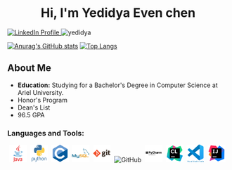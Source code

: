 <h1 align="center">Hi, I'm Yedidya Even chen</h1>
<p align="left">
  <a href="[https://www.linkedin.com/in/yedidya](https://www.linkedin.com/in/yedidya-even-chen/)">
    <img src="https://img.shields.io/badge/LinkedIn-Profile-informational?style=flat&logo=linkedin&logoColor=white&color=0D76A8" alt="LinkedIn Profile"/>
  </a>
  <img src="https://komarev.com/ghpvc/?username=yed1dya&label=Profile%20views&color=0e75b6&style=flat" alt="yedidya" />
</p>

[![Anurag's GitHub stats](https://github-readme-stats.vercel.app/api?username=yed1dya&show_icons=true&count_private=true&card_width=500)](https://github.com/anuraghazra/github-readme-stats)
[![Top Langs](https://github-readme-stats.vercel.app/api/top-langs/?username=yed1dya&hide=jupyter%20notebook&layout=compact&langs_count=5&card_width=450)](https://github.com/anuraghazra/github-readme-stats)

## About Me
- **Education:** Studying for a Bachelor's Degree in Computer Science at Ariel University.
- Honor's Program
- Dean's List
- 96.5 GPA


<h3 align="left">Languages and Tools:</h3>
<div align="center">
    <img src="https://github.com/devicons/devicon/blob/master/icons/java/java-original-wordmark.svg" title="Java" alt="Java" width="40" height="40"/>&nbsp;
    <img src="https://github.com/devicons/devicon/blob/master/icons/python/python-original-wordmark.svg" title="Python" alt="Python" width="40" height="40"/>&nbsp;
    <img src="https://github.com/devicons/devicon/blob/master/icons/c/c-original.svg" title="C" alt="C" width="40" height="40"/>&nbsp;
    <img src="https://github.com/devicons/devicon/blob/master/icons/mysql/mysql-original-wordmark.svg" title="MySQL" alt="MySQL" width="40" height="40"/>&nbsp;
    <img src="https://github.com/devicons/devicon/blob/master/icons/git/git-original-wordmark.svg" title="Git" alt="Git" width="40" height="40"/>&nbsp;
    <img src="https://img.shields.io/badge/GitHub-181717?style=for-the-badge&logo=github&logoColor=white" alt="GitHub" width="50" height="40"/>&nbsp;
    <img src="https://github.com/devicons/devicon/blob/master/icons/pycharm/pycharm-original-wordmark.svg" title="PyCharm" alt="PyCharm" width="40" height="40"/>&nbsp;
    <img src="https://github.com/devicons/devicon/blob/master/icons/clion/clion-original.svg" title="CLion" alt="CLion" width="40" height="40"/>&nbsp;
    <img src="https://github.com/devicons/devicon/blob/master/icons/vscode/vscode-original-wordmark.svg" title="VS Code" alt="VS Code" width="40" height="40"/>&nbsp;
    <img src="https://github.com/devicons/devicon/blob/master/icons/intellij/intellij-original.svg" title="IntelliJ" alt="IntelliJ" width="40" height="40"/>&nbsp;
  </div>
